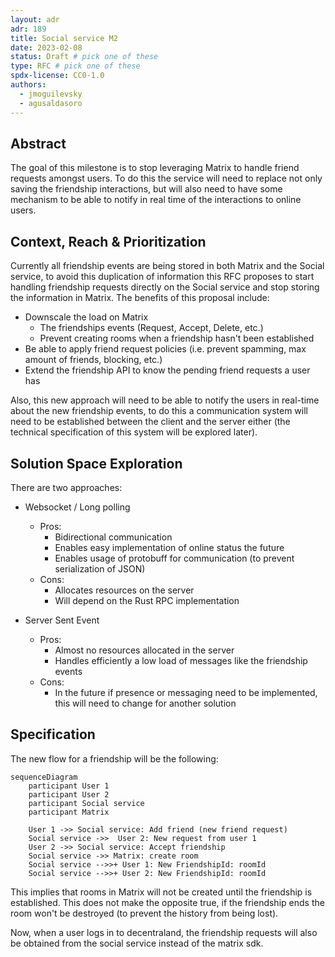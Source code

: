 ```yaml
---
layout: adr
adr: 189
title: Social service M2
date: 2023-02-08
status: Draft # pick one of these
type: RFC # pick one of these
spdx-license: CC0-1.0
authors:
  - jmoguilevsky
  - agusaldasoro
---
```


## Abstract

The goal of this milestone is to stop leveraging Matrix to handle friend requests amongst users. To do this the service will need to replace not only saving the friendship interactions, but will also need to have some mechanism to be able to notify in real time of the interactions to online users.

## Context, Reach & Prioritization

Currently all friendship events are being stored in both Matrix and the Social service, to avoid this duplication of information this RFC proposes to start handling friendship requests directly on the Social service and stop storing the information in Matrix. The benefits of this proposal include:

- Downscale the load on Matrix
  - The friendships events (Request, Accept, Delete, etc.)
  - Prevent creating rooms when a friendship hasn't been established
- Be able to apply friend request policies (i.e. prevent spamming, max amount of friends, blocking, etc.)
- Extend the friendship API to know the pending friend requests a user has

Also, this new approach will need to be able to notify the users in real-time about the new friendship events, to do this a communication system will need to be established between the client and the server either (the technical specification of this system will be explored later).

## Solution Space Exploration

There are two approaches:

- Websocket / Long polling

  - Pros:
    - Bidirectional communication
    - Enables easy implementation of online status the future
    - Enables usage of protobuff for communication (to prevent serialization of JSON)
  - Cons:
    - Allocates resources on the server
    - Will depend on the Rust RPC implementation

- Server Sent Event
  - Pros:
    - Almost no resources allocated in the server
    - Handles efficiently a low load of messages like the friendship events
  - Cons:
    - In the future if presence or messaging need to be implemented, this will need to change for another solution

## Specification

<!--
The technical specification should describe the syntax and semantics of any new feature.
-->
The new flow for a friendship will be the following:

```mermaid
sequenceDiagram
    participant User 1
    participant User 2
    participant Social service
    participant Matrix

    User 1 ->> Social service: Add friend (new friend request)
    Social service ->>  User 2: New request from user 1
    User 2 ->> Social service: Accept friendship
    Social service ->> Matrix: create room
    Social service -->>+ User 1: New FriendshipId: roomId
    Social service -->>+ User 2: New FriendshipId: roomId
```

This implies that rooms in Matrix will not be created until the friendship is established. This does not make the opposite true, if the friendship ends the room won't be destroyed (to prevent the history from being lost).

Now, when a user logs in to decentraland, the friendship requests will also be obtained from the social service instead of the matrix sdk.

